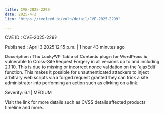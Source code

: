 ```yaml
---
title: CVE-2025-2299
date: 2025-4-3
lien: "https://cvefeed.io/vuln/detail/CVE-2025-2299"

---
```


CVE ID : CVE-2025-2299

Published :  April 3
2025
12:15 p.m. | 1 hour
43 minutes ago

Description : The LuckyWP Table of Contents plugin for WordPress is vulnerable to Cross-Site Request Forgery in all versions up to
and including
2.1.10. This is due to missing or incorrect nonce validation on the 'ajaxEdit' function. This makes it possible for unauthenticated attackers to inject arbitrary web scripts via a forged request granted they can trick a site administrator into performing an action such as clicking on a link.

Severity: 6.1 | MEDIUM

Visit the link for more details
such as CVSS details
affected products
timeline
and more...
